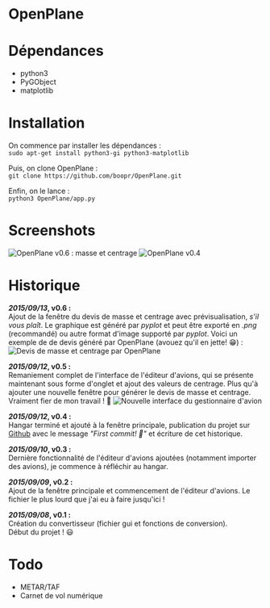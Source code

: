 # OpenPlane

# Dépendances
- python3
- PyGObject
- matplotlib

# Installation
On commence par installer les dépendances :  
```sudo apt-get install python3-gi python3-matplotlib```  

Puis, on clone OpenPlane :  
```git clone https://github.com/boopr/OpenPlane.git```  

Enfin, on le lance :  
```python3 OpenPlane/app.py```  

# Screenshots
![OpenPlane v0.6 : masse et centrage](images/screenshots/preview_weight_v06.png)
![OpenPlane v0.4](images/screenshots/preview_v04.png)

# Historique

**_2015/09/13_, v0.6 :**  
Ajout de la fenêtre du devis de masse et centrage avec prévisualisation, *s'il vous plaît*. Le graphique est généré par *pyplot* et peut être exporté en *.png* (recommandé) ou autre format d'image supporté par *pyplot*. Voici un exemple de de devis généré par OpenPlane (avouez qu'il en jette! :grin:) : 
![Devis de masse et centrage par OpenPlane](images/devis.png)

**_2015/09/12_, v0.5 :**  
Remaniement complet de l'interface de l'éditeur d'avions, qui se présente maintenant sous forme d'onglet et ajout des valeurs de centrage. Plus qu'à ajouter une nouvelle fenêtre pour générer le devis de masse et centrage. Vraiment fier de mon travail ! :muscle:
![Nouvelle interface du gestionnaire d'avion](images/screenshots/preview_plane_manager_v05.png)

**_2015/09/12_, v0.4 :**  
Hangar terminé et ajouté à la fenêtre principale, publication du projet sur [Github](https://github.com/boopr/OpenPlane) avec le message *"First commit! :tada:"* et écriture de cet historique.

**_2015/09/10_, v0.3 :**  
Dernière fonctionnalité de l'éditeur d'avions ajoutées (notamment importer des avions), je commence à réfléchir au hangar.

**_2015/09/09_, v0.2 :**  
Ajout de la fenêtre principale et commencement de l'éditeur d'avions. Le fichier le plus lourd que j'ai eu à faire jusqu'ici ! 

**_2015/09/08_, v0.1 :**  
Création du convertisseur (fichier gui et fonctions de conversion).  
Début du projet ! :smiley:

# Todo
- METAR/TAF
- Carnet de vol numérique
